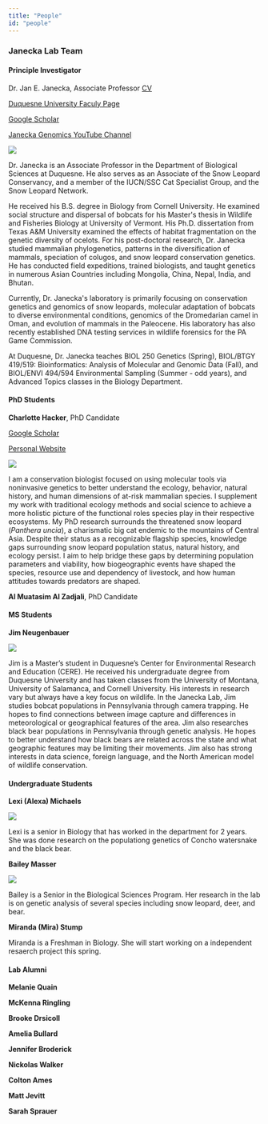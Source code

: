 ```yaml
---
title: "People"
id: "people"
---
```


### Janecka Lab Team

#### Principle Investigator
Dr. Jan E. Janecka, Associate Professor
[CV](/./people_files/Jan-E-JaneckaCVupdated-8-8-20.pdf "Dr. Janecka's CV")

[Duquesne University Faculy Page](https://www.duq.edu/academics/faculty/jan-janecka "Dr. Janecka's Faculty Page")

[Google Scholar](https://scholar.google.com/citations?user=6Lu-pvwAAAAJ&hl=en "Dr. Janecka's Google Scholar Page")

[Janecka Genomics YouTube Channel](https://www.youtube.com/channel/UC1sqSsVjkwPx-nWqfQ-m5ow "Dr. Janecka's YouTube Channel")

![](/./people_files/janecka-mongolia-400.jpg)

Dr. Janecka is an Associate Professor in the Department of Biological Sciences at Duquesne. He also serves as an Associate of the Snow Leopard Conservancy, and a member of the IUCN/SSC Cat Specialist Group, and the Snow Leopard Network.

He received his B.S. degree in Biology from Cornell University. He examined social structure and dispersal of bobcats for his Master's thesis in Wildlife and Fisheries Biology at University of Vermont. His Ph.D. dissertation from Texas A&M University examined the effects of habitat fragmentation on the genetic diversity of ocelots. For his post-doctoral research, Dr. Janecka studied mammalian phylogenetics, patterns in the diversification of mammals, speciation of colugos, and snow leopard conservation genetics. He has conducted field expeditions, trained biologists, and taught genetics in numerous Asian Countries including Mongolia, China, Nepal, India, and Bhutan. 

Currently, Dr. Janecka's laboratory is primarily focusing on conservation genetics and genomics of snow leopards, molecular adaptation of bobcats to diverse environmental conditions, genomics of the Dromedarian camel in Oman, and evolution of mammals in the Paleocene. His laboratory has also recently established DNA testing services in wildlife forensics for the PA Game Commission. 

At Duquesne, Dr. Janecka teaches BIOL 250 Genetics (Spring), BIOL/BTGY 419/519: Bioinformatics: Analysis of Molecular and Genomic Data (Fall), and BIOL/ENVI 494/594 Environmental Sampling (Summer - odd years), and Advanced Topics classes in the Biology Department.



#### PhD Students

**Charlotte Hacker**, PhD Candidate 

[Google Scholar](https://scholar.google.com/citations?hl=en&user=Mp4zvFsAAAAJ&view_op=list_works&sortby=pubdate "Charlotte Hacker's Google Scholar Page") 

[Personal Website](https://charhacker.com/ "Charlotte Hacker's Webpage")

![](/./people_files/C_Hacker_Field-400.jpg)

I am a conservation biologist focused on using molecular tools via noninvasive genetics to better understand the ecology, behavior, natural history, and human dimensions of at-risk mammalian species. I supplement my work with traditional ecology methods and social science to achieve a more holistic picture of the functional roles species play in their respective ecosystems. My PhD research surrounds the threatened snow leopard (*Panthera uncia*), a charismatic big cat endemic to the mountains of Central Asia. Despite their status as a recognizable flagship species, knowledge gaps surrounding snow leopard population status, natural history, and ecology persist. I aim to help bridge these gaps by determining population parameters and viability, how biogeographic events have shaped the species, resource use and dependency of livestock, and how human attitudes towards predators are shaped.

**Al Muatasim Al Zadjali**, PhD Candidate



#### MS Students

**Jim Neugenbauer**

![](/./people_files/jim-400.jpg)

Jim is a Master’s student in Duquesne’s Center for Environmental Research and Education (CERE). He received his undergraduate degree from Duquesne University and has taken classes from the University of Montana, University of Salamanca, and Cornell University. His interests in research vary but always have a key focus on wildlife. In the Janecka Lab, Jim studies bobcat populations in Pennsylvania through camera trapping. He hopes to find connections between image capture and differences in meteorological or geographical features of the area. Jim also researches black bear populations in Pennsylvania through genetic analysis. He hopes to better understand how black bears are related across the state and what geographic features may be limiting their movements. Jim also has strong interests in data science, foreign language, and the North American model of wildlife conservation.


#### Undergraduate Students

**Lexi (Alexa) Michaels**

![](/./people_files/lexi-300h.jpg)

Lexi is a senior in Biology that has worked in the department for 2 years. She was done research on the populationg genetics of Concho watersnake and the black bear.

**Bailey Masser**

![](/./people_files/bailey-400h.jpg)

Bailey is a Senior in the Biological Sciences Program. Her research in the lab is on genetic analysis of several species including snow leopard, deer, and bear.

**Miranda (Mira) Stump**

Miranda is a Freshman in Biology. She will start working on a independent resaerch project this spring.

#### Lab Alumni

**Melanie Quain**

**McKenna Ringling**

**Brooke Drsicoll**

**Amelia Bullard**

**Jennifer Broderick**

**Nickolas Walker**

**Colton Ames**

**Matt Jevitt**

**Sarah Sprauer**



